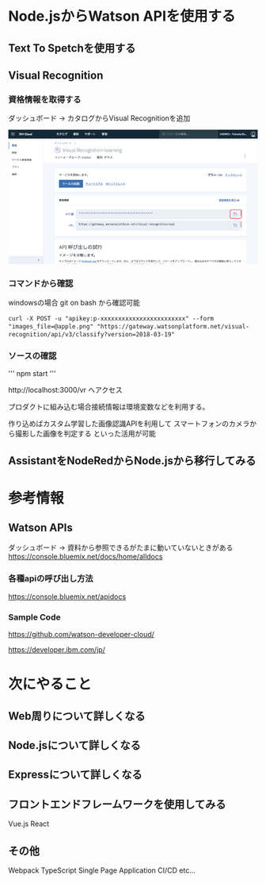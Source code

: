 # Node.jsからWatson APIを使用する

## Text To Spetchを使用する

## Visual Recognition

### 資格情報を取得する
ダッシュボード → カタログからVisual Recognitionを追加

![資格情報](cap/3.PNG)

### コマンドから確認

windowsの場合 git on bash から確認可能

```
curl -X POST -u "apikey:p-xxxxxxxxxxxxxxxxxxxxxxxx" --form "images_file=@apple.png" "https://gateway.watsonplatform.net/visual-recognition/api/v3/classify?version=2018-03-19"
```

### ソースの確認

'''
npm start
'''

http://localhost:3000/vr
へアクセス

プロダクトに組み込む場合接続情報は環境変数などを利用する。

作り込めばカスタム学習した画像認識APIを利用して
スマートフォンのカメラから撮影した画像を判定する
といった活用が可能

## AssistantをNodeRedからNode.jsから移行してみる


# 参考情報

## Watson APIs
ダッシュボード → 資料から参照できるがたまに動いていないときがある
https://console.bluemix.net/docs/home/alldocs

### 各種apiの呼び出し方法
https://console.bluemix.net/apidocs

### Sample Code
https://github.com/watson-developer-cloud/

https://developer.ibm.com/jp/

# 次にやること

## Web周りについて詳しくなる

## Node.jsについて詳しくなる

## Expressについて詳しくなる

## フロントエンドフレームワークを使用してみる
Vue.js
React

## その他
Webpack
TypeScript
Single Page Application
CI/CD
etc...
